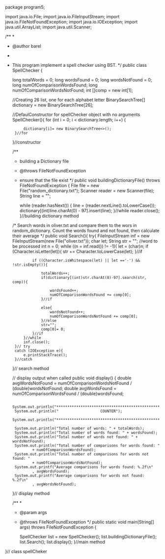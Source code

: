 package program5;

import java.io.File;
import java.io.FileInputStream;
import java.io.FileNotFoundException;
import java.io.IOException;
import java.util.ArrayList;
import java.util.Scanner;

/**
 *
 * @author barel
 * 
 * This program implement a spell checker using BST.
 */
public class SpellChecker {

    long totalWords = 0;
    long wordsFound = 0;
    long wordsNotFound = 0;
    long numOfComparisonWordsFound;
    long numOfComparisonWordsNotFound;
    int []comp = new int[1];
    
    //Creating 26 list, one for each alphabet letter
    BinarySearchTree[] dictionary = new BinarySearchTree[26];
    
    //DefaulConstructor for spellChecker object with no arguments
    SpellChecker(){
        for (int i = 0; i < dictionary.length; i++) {
           
            dictionary[i]= new BinarySearchTree<>();
        }//for
    }//constructor

    /**
     * building a Dictionary file
     * @throws FileNotFoundException
     * ensure that the file exist
     */
    public void buildingDictionaryFile() throws FileNotFoundException {
        File file = new File("random_dictionary.txt");
        Scanner reader = new Scanner(file);
        String line = "";
        
        while (reader.hasNext()) {
            line = (reader.nextLine().toLowerCase());
            dictionary[(int)line.charAt(0) - 97].insert(line);
        }//while
        reader.close(); 
    }//building dictionary method

    /* Search words in oliver.txt and compare them to the wors in random_dictionary. 
        Count the words found and not found, then calculate their average */
    public void Search(){
        try{
            FileInputStream inf = new FileInputStream(new File("oliver.txt"));
            char let;
            String str = ""; //word to be processed
            int n = 0;
            while ((n = inf.read()) != -1){
                let = (char)n;
                if (Character.isLetter(let)){
                    str += Character.toLowerCase(let);
                }//if
               
                if ((Character.isWhitespace(let) || let =='-') && !str.isEmpty()){
                    
                    totalWords++;
                    if(dictionary[(int)str.charAt(0)-97].search(str, comp)){
                        
                        wordsFound++;
                        numOfComparisonWordsFound += comp[0];   
                    }//if
                    
                    else{
                        wordsNotFound++;
                        numOfComparisonWordsNotFound += comp[0];                     
                    }//else
                    str="";
                    comp[0]= 0;
                }//if
            }//while
            inf.close();
        }// try
        catch (IOException e){
            e.printStackTrace();
        }//catch
    }// search method

    // display output when called
    public void display() {
        double avgWordsNotFound = numOfComparisonWordsNotFound / (double)wordsNotFound;
        double avgWordsFound = numOfComparisonWordsFound / (double)wordsFound;

        System.out.println("***************************************************");
        System.out.println("                   COUNTER");
        System.out.println("***************************************************");

        System.out.println("Total number of words: " + totalWords);
        System.out.println("Total number of words found: " + wordsFound);
        System.out.println("Total number of words not found: " + wordsNotFound);
        System.out.println("Total number of comparisons for words found: "
                + numOfComparisonWordsFound);
        System.out.println("Total number of comparisons for words not found: "
                + numOfComparisonWordsNotFound);
        System.out.printf("Average comparisons for words found: %.2f\n"
                , avgWordsFound);
        System.out.printf("Average comparisons for words not found: %.2f\n"
                , avgWordsNotFound);
    }// display method

    /**
     * 
     * @param args
     * @throws FileNotFoundException 
     */
    public static void main(String[] args) throws FileNotFoundException {
       
        SpellChecker list = new SpellChecker();
        list.buildingDictionaryFile();
        list.Search();
        list.display();
    }//main method

}// class spellCheker
